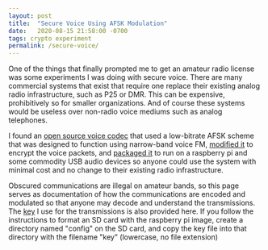 ```yaml
---
layout: post
title:  "Secure Voice Using AFSK Modulation"
date:   2020-08-15 21:58:00 -0700
tags: crypto experiment
permalink: /secure-voice/
---
```

One of the things that finally prompted me to get an amateur radio license was
some experiments I was doing with secure voice. There are many commercial
systems that exist that require one replace their existing analog radio
infrastructure, such as P25 or DMR. This can be expensive, prohibitively so for
smaller organizations. And of course these systems would be useless over
non-radio voice mediums such as analog telephones.

I found an [open source voice codec](https://github.com/drowe67/codec2) that
used a low-bitrate AFSK scheme that was designed to function using narrow-band
voice FM, [modified it](https://github.com/aarmono/codec2) to encrypt the voice
packets, and [packaged it](https://github.com/aarmono/crypto_transceiver_instructions)
to run on a raspberry pi and some commodity USB audio devices so anyone could
use the system with minimal cost and no change to their existing radio
infrastructure.

Obscured communications are illegal on amateur bands, so this page serves as
documentation of how the communications are encoded and modulated so that
anyone may decode and understand the transmissions. The [key](/files/secure_voice_key)
I use for the transmissions is also provided here. If you follow the instructions
to format an SD card with the raspberry pi image, create a directory named
"config" on the SD card, and copy the key file into that directory with the
filename "key" (lowercase, no file extension)
